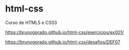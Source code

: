 # html-css
 Curso de HTML5 e CSS3

https://brunogprado.github.io/html-css/exercicios/ex001/

https://brunogprado.github.io/html-css/desafios/DEF07
